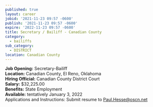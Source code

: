 ```yaml
---
published: true
layout: career
jobid: '2021-11-23 09:57 -0600'
publish: '2021-11-23 09:57 -0600'
expire: '2022-11-23 09:57 -0600'
title: Secretary / Bailiff - Canadian County
category:
  - bailiffs
sub_category:
  - DISTRICT
location: Canadian County
---
```

**Job Opening:** Secretary-Bailiff  
**Location:** Canadian County, El Reno, Oklahoma  
**Hiring Official:** Canadian County District Court  
**Salary:** $32,225.00  
**Benefits:** State Employment  
**Available:** tentatively January 3, 2022  
Applications and Instructions: Submit resume to [Paul.Hesse@oscn.net](mailto:Paul.Hesse@oscn.net)
